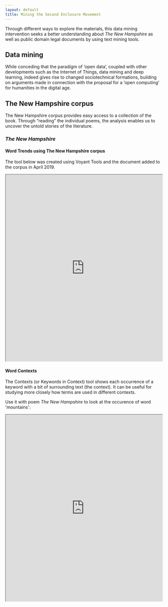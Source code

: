 ```yaml
---
layout: default
title: Mining the Second Enclosure Movement
---
```


Through different ways to explore the materials, this data mining intervention seeks a better understanding about *The New Hampshire* as well as public domain legal documents by using text mining tools. 

## **Data mining**

While conceding that the paradigm of ‘open data’, coupled with other developments such as the Internet of Things, data mining and deep learning, indeed gives rise to changed sociotechnical formations, building on arguments made in connection with the proposal for a ‘open computing’ for humanities in the digital age.

## **The New Hampshire corpus**
The New Hampshire corpus provides easy access to a collection of the book. Through “reading” the individual poems, the analysis enables us to uncover the untold stories of the literature. 

### *The New Hampshire*
#### **Word Trends using The New Hampshire corpus** 

The tool below was created using Voyant Tools and the document added to the corpus in April 2019.
<iframe src='https://voyant-tools.org/tool/Trends/?corpus=f404ffaa01c94901f820cf22f0f7eaeb'
    style='width: 100%; height: 600px'></iframe>

#### **Word Contexts**

The Contexts (or Keywords in Context) tool shows each occurrence of a keyword with a bit of surrounding text (the context). It can be useful for studying more closely how terms are used in different contexts.

Use it with poem *The New Hampshire* to look at the occurence of word 'mountains':

<iframe src='https://voyant-tools.org/?corpus=f404ffaa01c94901f820cf22f0f7eaeb&query=mountains&docIndex=0&view=Contexts'
    style='width: 100%; height: 600px'></iframe>
